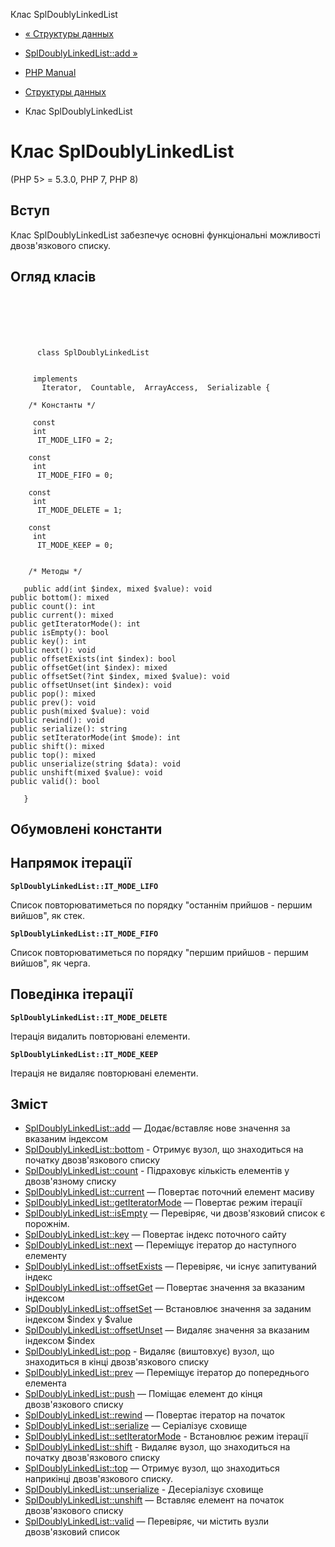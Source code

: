 Клас SplDoublyLinkedList

-   [« Структуры данных](spl.datastructures.html)
    
-   [SplDoublyLinkedList::add »](spldoublylinkedlist.add.html)
    
-   [PHP Manual](index.html)
    
-   [Структуры данных](spl.datastructures.html)
    
-   Клас SplDoublyLinkedList
    

# Клас SplDoublyLinkedList

(PHP 5> = 5.3.0, PHP 7, PHP 8)

## Вступ

Клас SplDoublyLinkedList забезпечує основні функціональні можливості двозв'язкового списку.

## Огляд класів

```classsynopsis

     
    

    
     
      class SplDoublyLinkedList
     

     implements 
       Iterator,  Countable,  ArrayAccess,  Serializable {

    /* Константы */
    
     const
     int
      IT_MODE_LIFO = 2;

    const
     int
      IT_MODE_FIFO = 0;

    const
     int
      IT_MODE_DELETE = 1;

    const
     int
      IT_MODE_KEEP = 0;


    /* Методы */
    
   public add(int $index, mixed $value): void
public bottom(): mixed
public count(): int
public current(): mixed
public getIteratorMode(): int
public isEmpty(): bool
public key(): int
public next(): void
public offsetExists(int $index): bool
public offsetGet(int $index): mixed
public offsetSet(?int $index, mixed $value): void
public offsetUnset(int $index): void
public pop(): mixed
public prev(): void
public push(mixed $value): void
public rewind(): void
public serialize(): string
public setIteratorMode(int $mode): int
public shift(): mixed
public top(): mixed
public unserialize(string $data): void
public unshift(mixed $value): void
public valid(): bool

   }
```

## Обумовлені константи

## Напрямок ітерації

**`SplDoublyLinkedList::IT_MODE_LIFO`**

Список повторюватиметься по порядку "останнім прийшов - першим вийшов", як стек.

**`SplDoublyLinkedList::IT_MODE_FIFO`**

Список повторюватиметься по порядку "першим прийшов - першим вийшов", як черга.

## Поведінка ітерації

**`SplDoublyLinkedList::IT_MODE_DELETE`**

Ітерація видалить повторювані елементи.

**`SplDoublyLinkedList::IT_MODE_KEEP`**

Ітерація не видаляє повторювані елементи.

## Зміст

-   [SplDoublyLinkedList::add](spldoublylinkedlist.add.html) — Додає/вставляє нове значення за вказаним індексом
-   [SplDoublyLinkedList::bottom](spldoublylinkedlist.bottom.html) - Отримує вузол, що знаходиться на початку двозв'язкового списку
-   [SplDoublyLinkedList::count](spldoublylinkedlist.count.html) - Підраховує кількість елементів у двозв'язному списку
-   [SplDoublyLinkedList::current](spldoublylinkedlist.current.html) — Повертає поточний елемент масиву
-   [SplDoublyLinkedList::getIteratorMode](spldoublylinkedlist.getiteratormode.html) — Повертає режим ітерації
-   [SplDoublyLinkedList::isEmpty](spldoublylinkedlist.isempty.html) — Перевіряє, чи двозв'язковий список є порожнім.
-   [SplDoublyLinkedList::key](spldoublylinkedlist.key.html) — Повертає індекс поточного сайту
-   [SplDoublyLinkedList::next](spldoublylinkedlist.next.html) — Переміщує ітератор до наступного елементу
-   [SplDoublyLinkedList::offsetExists](spldoublylinkedlist.offsetexists.html) — Перевіряє, чи існує запитуваний індекс
-   [SplDoublyLinkedList::offsetGet](spldoublylinkedlist.offsetget.html) — Повертає значення за вказаним індексом
-   [SplDoublyLinkedList::offsetSet](spldoublylinkedlist.offsetset.html) — Встановлює значення за заданим індексом $index у $value
-   [SplDoublyLinkedList::offsetUnset](spldoublylinkedlist.offsetunset.html) — Видаляє значення за вказаним індексом $index
-   [SplDoublyLinkedList::pop](spldoublylinkedlist.pop.html) - Видаляє (виштовхує) вузол, що знаходиться в кінці двозв'язкового списку
-   [SplDoublyLinkedList::prev](spldoublylinkedlist.prev.html) — Переміщує ітератор до попереднього елемента
-   [SplDoublyLinkedList::push](spldoublylinkedlist.push.html) — Поміщає елемент до кінця двозв'язкового списку
-   [SplDoublyLinkedList::rewind](spldoublylinkedlist.rewind.html) — Повертає ітератор на початок
-   [SplDoublyLinkedList::serialize](spldoublylinkedlist.serialize.html) — Серіалізує сховище
-   [SplDoublyLinkedList::setIteratorMode](spldoublylinkedlist.setiteratormode.html) - Встановлює режим ітерації
-   [SplDoublyLinkedList::shift](spldoublylinkedlist.shift.html) - Видаляє вузол, що знаходиться на початку двозв'язкового списку
-   [SplDoublyLinkedList::top](spldoublylinkedlist.top.html) — Отримує вузол, що знаходиться наприкінці двозв'язкового списку.
-   [SplDoublyLinkedList::unserialize](spldoublylinkedlist.unserialize.html) - Десеріалізує сховище
-   [SplDoublyLinkedList::unshift](spldoublylinkedlist.unshift.html) — Вставляє елемент на початок двозв'язкового списку
-   [SplDoublyLinkedList::valid](spldoublylinkedlist.valid.html) — Перевіряє, чи містить вузли двозв'язковий список